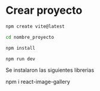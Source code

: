 # Crear proyecto

```bash	
npm create vite@latest
```

```bash
cd nombre_proyecto
```

```bash
npm install
```

```bash
npm run dev
```

Se instalaron las siguientes librerias

npm i react-image-gallery
